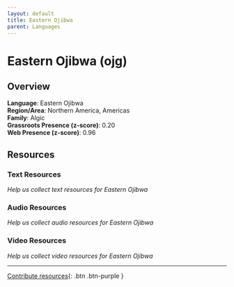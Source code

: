 ```yaml
---
layout: default
title: Eastern Ojibwa
parent: Languages
---
```


# Eastern Ojibwa (ojg)

## Overview

**Language**: Eastern Ojibwa  
**Region/Area**: Northern America, Americas  
**Family**: Algic  
**Grassroots Presence (z-score)**: 0.20  
**Web Presence (z-score)**: 0.96  

## Resources

### Text Resources
*Help us collect text resources for Eastern Ojibwa*

### Audio Resources
*Help us collect audio resources for Eastern Ojibwa*

### Video Resources
*Help us collect video resources for Eastern Ojibwa*

---

[Contribute resources](https://forms.office.com/e/1SfLJx3u1r){: .btn .btn-purple }
